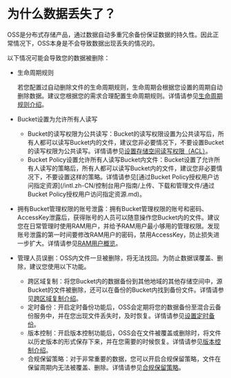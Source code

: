 # 为什么数据丢失了？

OSS是分布式存储产品，通过数据自动多重冗余备份保证数据的持久性。因此正常情况下，OSS本身是不会导致数据出现丢失的情况的。

以下情况可能会导致您的数据被删除：

-   生命周期规则

    若您配置过自动删除文件的生命周期规则，生命周期会根据您设置的周期自动删除数据。建议您根据您的需求合理配置生命周期规则。详情请参见[生命周期规则介绍](/intl.zh-CN/开发指南/对象/文件（Object）/文件生命周期/生命周期规则介绍.md)。

-   Bucket设置为允许所有人读写
    -   Bucket的读写权限为公共读写：Bucket的读写权限设置为公共读写后，所有人都可以读写Bucket内的文件，建议您非必要情况下，不要设置Bucket的读写权限为公共读写。详情请参见[设置存储空间读写权限（ACL）](/intl.zh-CN/开发指南/存储空间（Bucket）/设置存储空间读写权限（ACL）.md)。
    -   Bucket Policy设置允许所有人读写Bucket内文件：Bucket设置了允许所有人读写的策略后，所有人都可以读写Bucket内的文件，建议您非必要情况下，不要设置这样的策略。详情请参见[通过Bucket Policy授权用户访问指定资源](/intl.zh-CN/控制台用户指南/上传、下载和管理文件/通过Bucket Policy授权用户访问指定资源.md)。
-   拥有Bucket管理权限的账号泄露：拥有Bucket管理权限的账号和密码、AccessKey泄露后，获得账号的人员可以随意操作您Bucket内的文件。建议您在日常管理时使用RAM用户，并给予RAM用户最小够用的管理权限。发现账号泄露的第一时间要修改RAM用户的密码，禁用AccessKey，防止损失进一步扩大。详情请参见[RAM用户概览](/intl.zh-CN/用户管理/RAM用户概览.md)。
-   管理人员误删：OSS内文件一旦被删除，将无法找回。为防止数据误覆盖、删除，建议您使用以下功能。
    -   跨区域复制：将您Bucket内的数据备份到其他地域的其他存储空间中，源Bucket的文件被删除，还可以在备份的Bucket内找到备份文件。详情请参见[跨区域复制介绍](/intl.zh-CN/开发指南/数据安全/数据容灾/跨区域复制介绍.md)。
    -   定时备份：开启定时备份功能后，OSS会定期将您的数据备份至混合云备份服务中，并在您出现文件丢失时，及时恢复。详情请参见[设置定时备份](/intl.zh-CN/控制台用户指南/上传、下载和管理文件/设置定时备份.md)。
    -   版本控制：开启版本控制功能后，OSS会在文件被覆盖或删除时，将文件以历史版本的形式保存下来，并在您需要的时候恢复。详情请参见[版本控制介绍](/intl.zh-CN/开发指南/数据安全/版本控制/版本控制介绍.md)。
    -   合规保留策略：对于非常重要的数据，您可以开启合规保留策略，文件在保留周期内无法被覆盖、删除。详情请参见[合规保留策略](/intl.zh-CN/开发指南/数据安全/合规保留策略.md)。

